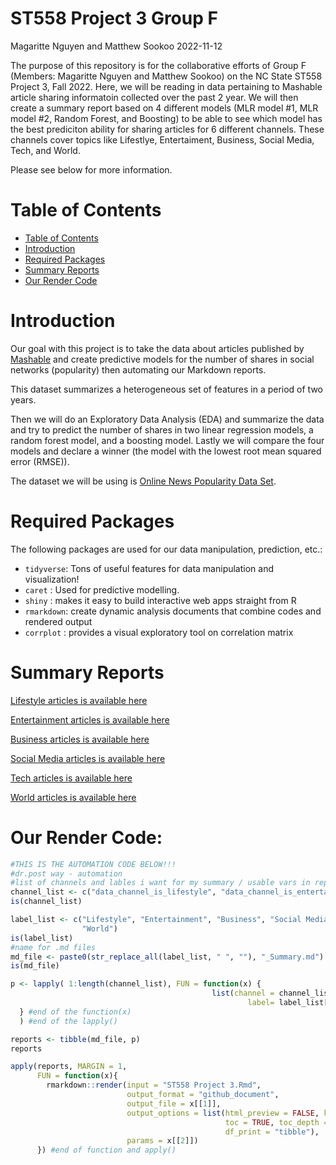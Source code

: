 ST558 Project 3 Group F
================
Magaritte Nguyen and Matthew Sookoo
2022-11-12

<!-- In the repo’s README.md file (which doesn’t need to be created from a .Rmd file, just use the one you initialize into the repo if you want) give a brief description of the purpose of the repo, a list of R packages used, links to the generated analyses, and the code used to create the analyses from a single .Rmd file (i.e. the render() code). -->

The purpose of this repository is for the collaborative efforts of Group F (Members: Magaritte Nguyen and Matthew Sookoo) on the NC State ST558 Project 3, Fall 2022. Here, we will be reading in data pertaining to Mashable article sharing informatoin collected over the past 2 year. We will then create a summary report based on 4 different models (MLR model #1, MLR model #2, Random Forest, and Boosting) to be able to see which model has the best prediciton ability for sharing articles for 6 different channels. These channels cover topics like Lifestlye, Entertaiment, Business, Social Media, Tech, and World. 

Please see below for more information.

<!-- TOC -->

# Table of Contents

-   <a href="#table-of-contents" id="toc-table-of-contents">Table of Contents</a>
-   <a href="#introduction" id="toc-introduction">Introduction</a>
-   <a href="#required-packages" id="toc-required-packages">Required
    Packages</a>
-   <a href="#summary-reports" id="toc-summary-reports">Summary Reports</a> 
-   <a href="#our-render-code" id="toc-our-render-code">Our Render Code</a> 

<!-- setup -->

# Introduction 

Our goal with this project is to take the data about articles published by [Mashable](https://www.mashable.com) and create predictive models for the number 
of shares in social networks (popularity) then automating our Markdown reports. 

This dataset summarizes a heterogeneous set of features in a period of two years. 

Then we will do an Exploratory Data Analysis (EDA) and summarize the data and try to predict the number of shares in two linear regression models, a random
forest model, and a boosting model. Lastly we will compare the four models and declare a winner (the model with the lowest root mean squared error (RMSE)).  

The dataset we will be using is [Online News Popularity Data Set](https://archive.ics.uci.edu/ml/datasets/Online+News+Popularity).

# Required Packages

The following packages are used for our data manipulation, prediction, etc.:

* `tidyverse`: Tons of useful features for data manipulation and visualization!
* `caret`    : Used for predictive modelling.
* `shiny`    : makes it easy to build interactive web apps straight from R
* `rmarkdown`: create dynamic analysis documents that combine codes and rendered output
* `corrplot` : provides a visual exploratory tool on correlation matrix

<!-- 6 Links for the Rendered Files -->

# Summary Reports

[Lifestyle articles is available here](./Lifestyle_Summary.html)

[Entertainment articles is available here](./Entertainment_Summary.html)

[Business articles is available here](./Business_Summary.html)

[Social Media articles is available here](./SocialMedia_Summary.html)

[Tech articles is available here](./Tech_Summary.html)

[World articles is available here](./World_Summary.html)

<!-- Render Code -->

# Our Render Code:

```r
#THIS IS THE AUTOMATION CODE BELOW!!!
#dr.post way - automation
#list of channels and lables i want for my summary / usable vars in report
channel_list <- c("data_channel_is_lifestyle", "data_channel_is_entertainment", "data_channel_is_bus", "data_channel_is_socmed", "data_channel_is_tech", "data_channel_is_world")
is(channel_list)

label_list <- c("Lifestyle", "Entertainment", "Business", "Social Media", "Tech", 
                "World") 
is(label_list)
#name for .md files
md_file <- paste0(str_replace_all(label_list, " ", ""), "_Summary.md")
is(md_file)

p <- lapply( 1:length(channel_list), FUN = function(x) { 
                                             list(channel = channel_list[x],
                                                     label= label_list[x] )  
  } #end of the function(x)
  ) #end of the lapply()

reports <- tibble(md_file, p)
reports

apply(reports, MARGIN = 1,
      FUN = function(x){
        rmarkdown::render(input = "ST558 Project 3.Rmd",
                          output_format = "github_document",
                          output_file = x[[1]], 
                          output_options = list(html_preview = FALSE, keep_html = FALSE,
                                                toc = TRUE, toc_depth = "6", 
                                                df_print = "tibble"), 
                          params = x[[2]])
      }) #end of function and apply()

```

